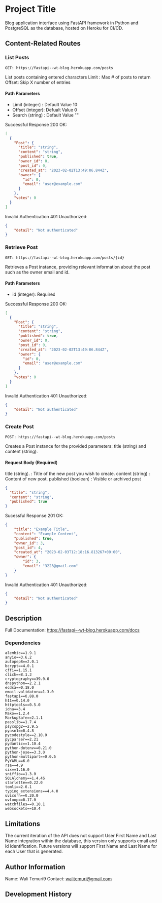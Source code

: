 # Project Title

Blog application interface using FastAPI framework in Python and PostgreSQL as the database, hosted on Heroku for CI/CD.

## Content-Related Routes

### List Posts
```
GET: https://fastapi--wt-blog.herokuapp.com/posts
```
List posts containing entered characters Limit : Max # of posts to return Offset: Skip X number of entries

#### Path Parameters

* Limit (integer) : Default Value 10
* Offset (integer): Defualt Value 0
* Search (string) : Default Value ""

Successful Response 200 OK:

```JSON
[
  {
    "Post": {
      "title": "string",
      "content": "string",
      "published": true,
      "owner_id": 0,
      "post_id": 0,
      "created_at": "2023-02-02T13:49:06.844Z",
      "owner": {
        "id": 0,
        "email": "user@example.com"
      }
    },
    "votes": 0
  }
]
```
Invalid Authentication 401 Unauthorized:

```JSON
{
    "detail": "Not authenticated"
}
```

### Retrieve Post

```
GET: https://fastapi--wt-blog.herokuapp.com/posts/{id}
```
Retrieves a Post instance, providing relevant information about the post such as the owner email and id.

#### Path Parameters

* id (integer): Required

Successful Response 200 OK:

```JSON
[
  {
    "Post": {
      "title": "string",
      "content": "string",
      "published": true,
      "owner_id": 0,
      "post_id": 0,
      "created_at": "2023-02-02T13:49:06.844Z",
      "owner": {
        "id": 0,
        "email": "user@example.com"
      }
    },
    "votes": 0
  }
]
```
Invalid Authentication 401 Unauthorized:

```JSON
{
    "detail": "Not authenticated"
}
```

### Create Post

```
POST: https://fastapi--wt-blog.herokuapp.com/posts
```

Creates a Post instance for the provided parameters: title (string) and content (string).

#### Request Body (Required)

title (string).     : Title of the new post you wish to create.
content (string)    : Content of new post.
published (boolean) : Visible or archived post

```JSON
{
  "title": "string",
  "content": "string",
  "published": true
}
```

Sucessful Response 201 OK: 
```JSON
{
    "title": "Example Title",
    "content": "Example Content",
    "published": true,
    "owner_id": 3,
    "post_id": 4,
    "created_at": "2023-02-03T12:18:16.813267+00:00",
    "owner": {
        "id": 3,
        "email": "3223@gmail.com"
    }
}
```
Invalid Authentication 401 Unauthorized:

```JSON
{
    "detail": "Not authenticated"
}
```

## Description

Full Documentation:
https://fastapi--wt-blog.herokuapp.com/docs

### Dependencies

```
alembic==1.9.1
anyio==3.6.2
autopep8==2.0.1
bcrypt==4.0.1
cffi==1.15.1
click==8.1.3
cryptography==39.0.0
dnspython==2.2.1
ecdsa==0.18.0
email-validator==1.3.0
fastapi==0.88.0
h11==0.14.0
httptools==0.5.0
idna==3.4
Mako==1.2.4
MarkupSafe==2.1.1
passlib==1.7.4
psycopg2==2.9.5
pyasn1==0.4.8
pycodestyle==2.10.0
pycparser==2.21
pydantic==1.10.4
python-dotenv==0.21.0
python-jose==3.3.0
python-multipart==0.0.5
PyYAML==6.0
rsa==4.9
six==1.16.0
sniffio==1.3.0
SQLAlchemy==1.4.46
starlette==0.22.0
tomli==2.0.1
typing_extensions==4.4.0
uvicorn==0.20.0
uvloop==0.17.0
watchfiles==0.18.1
websockets==10.4

```

## Limitations

The current iteration of the API does not support User First Name and Last Name integration within the database, this version only supports email and id identification. Future versions will support
First Name and Last Name for each User that is generated.

## Author Information

Name: Wali Temuri9
Contact: walitemuri@gmail.com

## Development History
